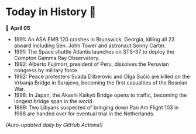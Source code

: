 # Today in History 📅

📅 **April 05**

- 1991: An ASA EMB 120 crashes in Brunswick, Georgia, killing all 23 aboard including Sen. John Tower and astronaut Sonny Carter.
- 1991: The Space shuttle Atlantis launches on STS-37 to deploy the Compton Gamma Ray Observatory.
- 1992: Alberto Fujimori, president of Peru, dissolves the Peruvian congress by military force.
- 1992: Peace protesters Suada Dilberovic and Olga Sučić are killed on the Vrbanja Bridge in Sarajevo, becoming the first casualties of the Bosnian War.
- 1998: In Japan, the Akashi Kaikyō Bridge opens to traffic, becoming the longest bridge span in the world.
- 1999: Two Libyans suspected of bringing down Pan Am Flight 103 in 1988 are handed over for eventual trial in the Netherlands.

*(Auto-updated daily by GitHub Actions!)*
